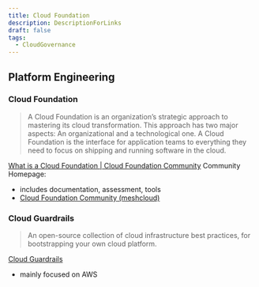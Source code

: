 ```yaml
---
title: Cloud Foundation
description: DescriptionForLinks
draft: false
tags:
  - CloudGovernance
---
```

## Platform Engineering
### Cloud Foundation
>A Cloud Foundation is an organization’s strategic approach to mastering its cloud transformation. This approach has two major aspects: An organizational and a technological one. 
>A Cloud Foundation is the interface for application teams to everything they need to focus on shipping and running software in the cloud.

[What is a Cloud Foundation | Cloud Foundation Community](https://cloudfoundation.org/understanding-cloud-foundation/#why-build-a-cloud-foundation)
Community Homepage:
- includes documentation, assessment, tools
- [Cloud Foundation Community (meshcloud)](https://cloudfoundation.org/)

### Cloud Guardrails
>An open-source collection of cloud infrastructure best practices, for bootstrapping your own cloud platform.

[Cloud Guardrails](https://www.cloudguardrails.com/)

- mainly focused on AWS
